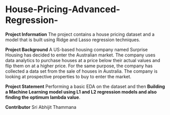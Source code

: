 # House-Pricing-Advanced-Regression-
**Project Information** The project contains a house pricing dataset and a model that is built using Ridge and Lasso regression techniques.

**Project Background** A US-based housing company named Surprise Housing has decided to enter the Australian market. The company uses data analytics to purchase houses at a price below their actual values and flip them on at a higher price. For the same purpose, the company has collected a data set from the sale of houses in Australia. 
The company is looking at prospective properties to buy to enter the market.

**Project Statement** Performing a basic EDA on the dataset and then **Building a Machine Learning model using L1 and L2 regression models and also finding the optimum lambda value**.

**Contributor** Sri Abhijit Thammana
